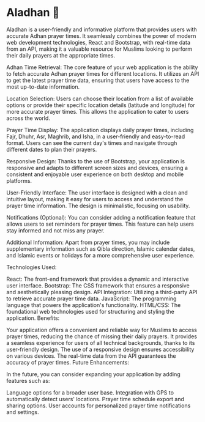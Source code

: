 # Aladhan 🕌
Aladhan is a user-friendly and informative platform that provides users with accurate Adhan prayer times. It seamlessly combines the power of modern web development technologies, React and Bootstrap, with real-time data from an API, making it a valuable resource for Muslims looking to perform their daily prayers at the appropriate times.

Adhan Time Retrieval: The core feature of your web application is the ability to fetch accurate Adhan prayer times for different locations. It utilizes an API to get the latest prayer time data, ensuring that users have access to the most up-to-date information.

Location Selection: Users can choose their location from a list of available options or provide their specific location details (latitude and longitude) for more accurate prayer times. This allows the application to cater to users across the world.

Prayer Time Display: The application displays daily prayer times, including Fajr, Dhuhr, Asr, Maghrib, and Isha, in a user-friendly and easy-to-read format. Users can see the current day's times and navigate through different dates to plan their prayers.

Responsive Design: Thanks to the use of Bootstrap, your application is responsive and adapts to different screen sizes and devices, ensuring a consistent and enjoyable user experience on both desktop and mobile platforms.

User-Friendly Interface: The user interface is designed with a clean and intuitive layout, making it easy for users to access and understand the prayer time information. The design is minimalistic, focusing on usability.

Notifications (Optional): You can consider adding a notification feature that allows users to set reminders for prayer times. This feature can help users stay informed and not miss any prayer.

Additional Information: Apart from prayer times, you may include supplementary information such as Qibla direction, Islamic calendar dates, and Islamic events or holidays for a more comprehensive user experience.

Technologies Used:

React: The front-end framework that provides a dynamic and interactive user interface.
Bootstrap: The CSS framework that ensures a responsive and aesthetically pleasing design.
API Integration: Utilizing a third-party API to retrieve accurate prayer time data.
JavaScript: The programming language that powers the application's functionality.
HTML/CSS: The foundational web technologies used for structuring and styling the application.
Benefits:

Your application offers a convenient and reliable way for Muslims to access prayer times, reducing the chance of missing their daily prayers.
It provides a seamless experience for users of all technical backgrounds, thanks to its user-friendly design.
The use of a responsive design ensures accessibility on various devices.
The real-time data from the API guarantees the accuracy of prayer times.
Future Enhancements:

In the future, you can consider expanding your application by adding features such as:

Language options for a broader user base.
Integration with GPS to automatically detect users' locations.
Prayer time schedule export and sharing options.
User accounts for personalized prayer time notifications and settings.
